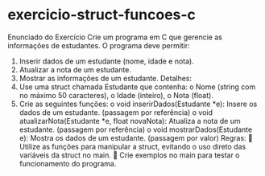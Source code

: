 # exercicio-struct-funcoes-c
Enunciado do Exercício
Crie um programa em C que gerencie as informações de estudantes. O programa deve
permitir:
1. Inserir dados de um estudante (nome, idade e nota).
2. Atualizar a nota de um estudante.
3. Mostrar as informações de um estudante.
Detalhes:
1. Use uma struct chamada Estudante que contenha:
o Nome (string com no máximo 50 caracteres),
o Idade (inteiro),
o Nota (float).
2. Crie as seguintes funções:
o void inserirDados(Estudante *e): Insere os dados de um estudante.
(passagem por referência)
o void atualizarNota(Estudante *e, float novaNota): Atualiza a
nota de um estudante. (passagem por referência)
o void mostrarDados(Estudante e): Mostra os dados de um estudante.
(passagem por valor)
Regras:
 Utilize as funções para manipular a struct, evitando o uso direto das variáveis da
struct no main.
 Crie exemplos no main para testar o funcionamento do programa.
